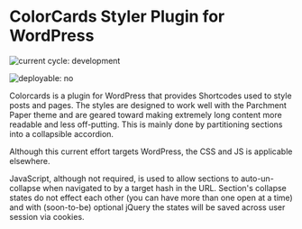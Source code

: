 # ColorCards Styler Plugin for WordPress

![current cycle: development](https://s3.amazonaws.com/cdn.shared/git-status-badges/current%20cycle-development-yellow.svg)

![deployable: no](https://s3.amazonaws.com/cdn.shared/git-status-badges/deployable--no-red.svg)

Colorcards is a plugin for WordPress that provides Shortcodes used to style posts and pages. The styles are designed to work well with the Parchment Paper theme and are geared toward making extremely long content more readable and less off-putting. This is mainly done by partitioning sections into a collapsible accordion.  

Although this current effort targets WordPress, the CSS and JS is applicable elsewhere.  

JavaScript, although not required, is used to allow sections to auto-un-collapse when navigated to by a target hash in the URL. Section's collapse states do not effect each other (you can have more than one open at a time) and with (soon-to-be) optional jQuery the states will be saved across user session via cookies.  

